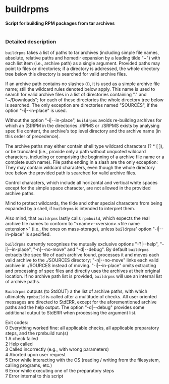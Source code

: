 # buildrpms
**Script for building RPM packages from tar archives**<br />
<br />

### Detailed description
`buildrpms` takes a list of paths to tar archives (including simple file
names, absolute, relative paths and homedir expansion by a leading tilde "~")
with each list item (i.e., archive path) as a single argument.  Provided
paths may point to files or directories; if a directory is addressed, the
whole directory tree below this directory is searched for valid archive
files.

If an archive path contains no slashes (/), it is used as a simple archive
file name; still the wildcard rules denoted below apply.  This name is used
to search for valid archive files in a list of directories containing "." and
"~/Downloads"; for each of these directories the whole directory tree below
is searched.  The only exception are directories named "SOURCES", if the
option "-i|--in-place" is used.

Without the option "-i|--in-place", `buildrpms` avoids re-building archives
for which an (S)RPM in the directories ./RPMS or ./SRPMS exists by analysing
spec file content, the archive's top level directory and the archive name (in
this order of precedence).

The archive paths may either contain shell type wildcard characters
(? * [ ]), or be truncated (i.e., provide only a path without unquoted
wildcard characters, including or comprising the beginning of a archive file
name or a complete such name).
File paths ending in a slash are the only exception: They may contain
wildcard characters, even though the whole directory tree below the provided
path is searched for valid archive files.

Control characters, which include all horizontal and vertical white spaces
except for the simple space character, are not allowed in the provided
archive paths.

Mind to protect wildcards, the tilde and other special characters from being
expanded by a shell, if `buildrpms` is intended to interpret them.

Also mind, that `buildrpms` lastly calls `rpmbuild`, which expects the real
archive file names to conform to "\<name\>-\<version\>.\<file name extension\>" (i.e.,
the ones on mass-storage), unless `buildrpms`' option "-i|--in-place" is
specified.

`buildrpms` currently recognises the mutually exclusive options "-?|--help",
"-i|--in-place", "-n|--no-move" and "-d|--debug".  By default `buildrpms`
extracts the spec file of each archive found, processes it and moves each
valid archive to the ./SOURCES directory; "-n|--no-move" links each valid
archive in ./SOURCES instead of moving.  "-i|--in-place" omits extracting and
processing of spec files and directly uses the archives at their original
location.
If no archive path list is provided, `buildrpms` will use an internal list of
archive paths.

`Buildrpms` outputs (to StdOUT) a the list of archive paths, with which
ultimately `rpmbuild` is called after a multitude of checks.  All user
oriented messages are directed to StdERR, except for the aforementioned
archive paths and the help output.  The option "-d|--debug" provides some
additional output to StdERR when processing the argument list.

Exit codes:<br />
  0  Everything worked fine: all applicable checks, all applicable preparatory steps, and the rpmbuild run(s)<br />
  1  A check failed<br />
  2  Help called<br />
  3  Called incorrectly (e.g., with wrong parameters)<br />
  4  Aborted upon user request<br />
  5  Error while interacting with the OS (reading / writing from the filesystem, calling programs, etc.)<br />
  6  Error while executing one of the preparatory steps<br />
  7  Error internal to this script<br />
